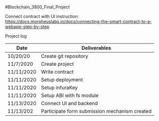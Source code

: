#Blockchain_3800_Final_Project


Connect contract with UI instruction:
https://docs.morpheuslabs.io/docs/connecting-the-smart-contract-to-a-webapp-step-by-step

Project log

| Date       | Deliverables          |
| --------   | --------------------- |
| 10/20/20   | Create git repository |
| 11/7/2020  | Create project        |
| 11/11/2020 | Write contract        |
| 11/11/2020 | Setup deployment      |
| 11/11/2020 | Setup infuraKey       |
| 11/11/2020 | Setup ABI with fs module|
| 11/13/2020 | Connect UI and backend|
| 11/13/202  | Participate form submission mechanism created |
 

